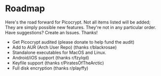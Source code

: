 # Roadmap
Here's the road forward for Picocrypt. Not all items listed will be added; They are simply possible new features. They're not in any particular order. Have suggestions? Create an Issues. Thanks!

<ul>
	<li>Get Picocrypt audited (please donate to help fund the audit)</li>
	<li>Add to AUR (Arch User Repo) (thanks r/blackrosae)</li>
	<li>Standalone executables for MacOS and Linux.</li>
	<li>Android/iOS support (thanks r/fzylqd)</li>
	<li>Keyfile support (thanks r/PiratesOfTheArctic)</li>
	<li>Full disk encryption (thanks r/playffy)</li>
</ul>
